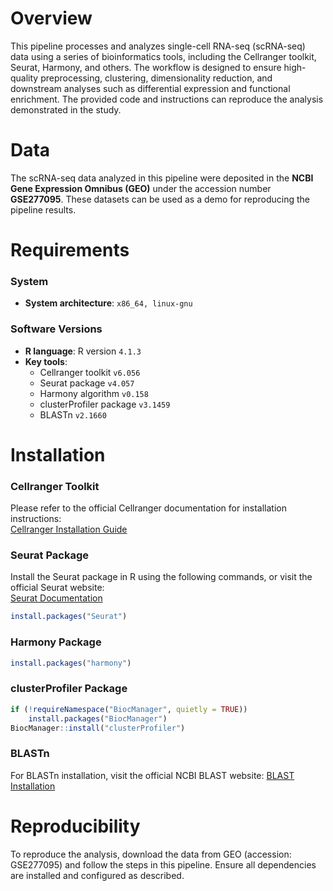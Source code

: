 # Overview

This pipeline processes and analyzes single-cell RNA-seq (scRNA-seq) data using a series of bioinformatics tools, including the Cellranger toolkit, Seurat, Harmony, and others. The workflow is designed to ensure high-quality preprocessing, clustering, dimensionality reduction, and downstream analyses such as differential expression and functional enrichment. The provided code and instructions can reproduce the analysis demonstrated in the study.

# Data

The scRNA-seq data analyzed in this pipeline were deposited in the **NCBI Gene Expression Omnibus (GEO)** under the accession number **GSE277095**. These datasets can be used as a demo for reproducing the pipeline results.

# Requirements

### System
- **System architecture**: `x86_64, linux-gnu`

### Software Versions
- **R language**: R version `4.1.3`
- **Key tools**:  
  - Cellranger toolkit `v6.056`  
  - Seurat package `v4.057`  
  - Harmony algorithm `v0.158`  
  - clusterProfiler package `v3.1459`  
  - BLASTn `v2.1660`

# Installation

### Cellranger Toolkit

Please refer to the official Cellranger documentation for installation instructions:  
[Cellranger Installation Guide](https://support.10xgenomics.com/single-cell-gene-expression/software/pipelines/latest/installation)

### Seurat Package

Install the Seurat package in R using the following commands, or visit the official Seurat website:  
[Seurat Documentation](https://satijalab.org/seurat/)

```r
install.packages("Seurat")
```

### Harmony Package

```r
install.packages("harmony")
```

### clusterProfiler Package

```r
if (!requireNamespace("BiocManager", quietly = TRUE))
    install.packages("BiocManager")
BiocManager::install("clusterProfiler")
```

### BLASTn

For BLASTn installation, visit the official NCBI BLAST website:
[BLAST Installation](https://ftp.ncbi.nlm.nih.gov/blast/executables/blast+/LATEST/)

# Reproducibility

To reproduce the analysis, download the data from GEO (accession: GSE277095) and follow the steps in this pipeline. Ensure all dependencies are installed and configured as described.





